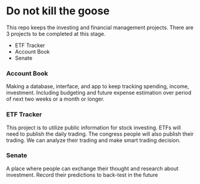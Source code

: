 # Do not kill the goose

This repo keeps the investing and financial management projects. 
There are 3 projects to be completed at this stage.

- ETF Tracker
- Account Book
- Senate

### Account Book
Making a database, interface, and app to keep tracking spending, income, investment. 
Including budgeting and future expense estimation over period of next two weeks or a month or longer.

### ETF Tracker
This project is to utilize public information for stock investing. 
ETFs will need to publish the daily trading. 
The congress people will also publish their trading. 
We can analyze their trading and make smart trading decision.


### Senate
A place where people can exchange their thought and research about investment.
Record their predictions to back-test in the future 